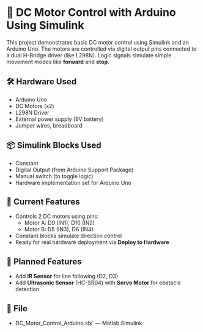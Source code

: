 # 🚗 DC Motor Control with Arduino Using Simulink

This project demonstrates basic DC motor control using Simulink and an Arduino Uno. The motors are controlled via digital output pins connected to a dual H-Bridge driver (like L298N). Logic signals simulate simple movement modes like **forward** and **stop**.

## 🛠 Hardware Used
- Arduino Uno
- DC Motors (x2)
- L298N Driver
- External power supply (9V battery)
- Jumper wires, breadboard

## 📦 Simulink Blocks Used
- Constant
- Digital Output (from Arduino Support Package)
- Manual switch (to toggle logic)
- Hardware implementation set for Arduino Uno

## 🧠 Current Features
- Controls 2 DC motors using pins:
  - Motor A: D9 (IN1), D10 (IN2)
  - Motor B: D5 (IN3), D6 (IN4)
- Constant blocks simulate direction control
- Ready for real hardware deployment via **Deploy to Hardware**

## 🔮 Planned Features
- Add **IR Sensor** for line following (D2, D3)
- Add **Ultrasonic Sensor** (HC-SR04) with **Servo Motor** for obstacle detection

## 📁 File
- DC_Motor_Control_Arduino.slx` — Matlab Simulink
